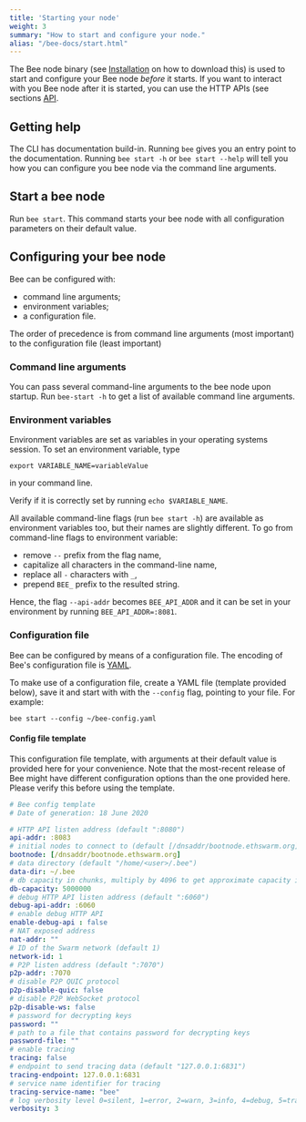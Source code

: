 ```yaml
---
title: 'Starting your node'
weight: 3
summary: "How to start and configure your node."
alias: "/bee-docs/start.html"
---
```


The Bee node binary (see [Installation](/bee-docs/installation.html) on how to download this) is used to start and configure your Bee node *before* it starts. If you want to interact with you Bee node after it is started, you can use the HTTP APIs (see sections [API](/bee-docs/API-reference.html).

## Getting help
The CLI has documentation build-in. Running `bee` gives you an entry point to the documentation. Running `bee start -h` or `bee start --help` will tell you how you can configure you bee node via the command line arguments.

## Start a bee node
Run `bee start`. This command starts your bee node with all configuration parameters on their default value.

## Configuring your bee node
Bee can be configured with:

* command line arguments;
* environment variables;
* a configuration file.

The order of precedence is from command line arguments (most important) to the configuration file (least important)

### Command line arguments
You can pass several command-line arguments to the bee node upon startup. Run `bee-start -h` to get a list of available command line arguments.

### Environment variables
Environment variables are set as variables in your operating systems session. To set an environment variable, type

`export VARIABLE_NAME=variableValue`

in your command line.

Verify if it is correctly set by running `echo $VARIABLE_NAME`.

All available command-line flags (run `bee start -h`) are available as environment variables too, but their names are slightly different. To go from command-line flags to environment variable:

- remove `--` prefix from the flag name,
- capitalize all characters in the command-line name,
- replace all `-` characters with `_`,
- prepend `BEE_` prefix to the resulted string.

Hence, the flag `--api-addr` becomes `BEE_API_ADDR` and it can be set in your environment by running `BEE_API_ADDR=:8081`.

### Configuration file
Bee can be configured by means of a configuration file. The encoding of Bee's configuration file is [YAML](https://yaml.org/).

To make use of a configuration file, create a YAML file (template provided below), save it and start with with the `--config` flag, pointing to your file. For example:

`bee start --config ~/bee-config.yaml `

#### Config file template
This configuration file template, with arguments at their default value is provided here for your convenience. Note that the most-recent release of Bee might have different configuration options than the one provided here. Please verify this before using the template.

``` yaml
# Bee config template
# Date of generation: 18 June 2020

# HTTP API listen address (default ":8080")
api-addr: :8083
# initial nodes to connect to (default [/dnsaddr/bootnode.ethswarm.org])
bootnode: [/dnsaddr/bootnode.ethswarm.org]
# data directory (default "/home/<user>/.bee")
data-dir: ~/.bee
# db capacity in chunks, multiply by 4096 to get approximate capacity in bytes
db-capacity: 5000000
# debug HTTP API listen address (default ":6060")
debug-api-addr: :6060
# enable debug HTTP API
enable-debug-api : false
# NAT exposed address
nat-addr: ""
# ID of the Swarm network (default 1)
network-id: 1
# P2P listen address (default ":7070")
p2p-addr: :7070
# disable P2P QUIC protocol
p2p-disable-quic: false
# disable P2P WebSocket protocol
p2p-disable-ws: false
# password for decrypting keys
password: ""
# path to a file that contains password for decrypting keys
password-file: ""
# enable tracing
tracing: false
# endpoint to send tracing data (default "127.0.0.1:6831")
tracing-endpoint: 127.0.0.1:6831
# service name identifier for tracing
tracing-service-name: "bee"
# log verbosity level 0=silent, 1=error, 2=warn, 3=info, 4=debug, 5=trace (default "info")
verbosity: 3
```
